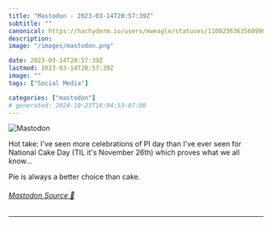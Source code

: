 ```yaml
---
title: "Mastodon - 2023-03-14T20:57:39Z"
subtitle: ""
canonical: https://hachyderm.io/users/mweagle/statuses/110023636356099898
description:
image: "/images/mastodon.png"

date: 2023-03-14T20:57:39Z
lastmod: 2023-03-14T20:57:39Z
image: ""
tags: ["Social Media"]

categories: ["mastodon"]
# generated: 2024-10-23T18:04:53-07:00
---
```

![Mastodon](/images/mastodon.png)

<p>Hot take: I&#39;ve seen more celebrations of PI day than I&#39;ve ever seen for National Cake Day (TIL it&#39;s November 26th) which proves what we all know...</p><p>Pie is always a better choice than cake.</p>


###### [Mastodon Source 🐘](https://hachyderm.io/@mweagle/110023636356099898)

___
